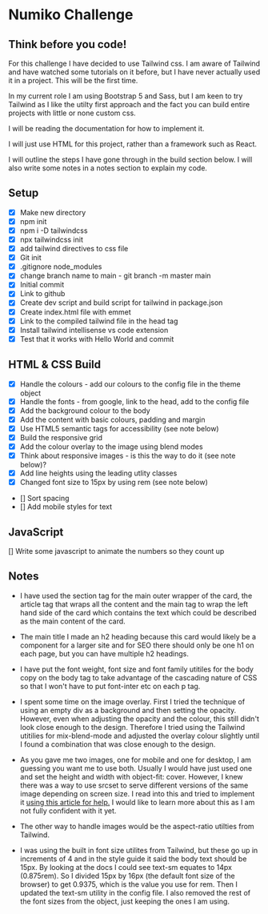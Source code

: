 # Numiko Challenge

## Think before you code!

For this challenge I have decided to use Tailwind css. I am aware of Tailwind and have watched some tutorials on it before, but I have never actually used it in a project. This will be the first time.

In my current role I am using Bootstrap 5 and Sass, but I am keen to try Tailwind as I like the utilty first approach and the fact you can build entire projects with little or none custom css.

I will be reading the documentation for how to implement it.

I will just use HTML for this project, rather than a framework such as React.

I will outline the steps I have gone through in the build section below. I will also write some notes in a notes section to explain my code.

## Setup

- [x] Make new directory
- [x] npm init
- [x] npm i -D tailwindcss
- [x] npx tailwindcss init
- [x] add tailwind directives to css file
- [x] Git init
- [x] .gitignore node_modules
- [x] change branch name to main - git branch -m master main
- [x] Initial commit
- [x] Link to github
- [x] Create dev script and build script for tailwind in package.json
- [x] Create index.html file with emmet
- [x] Link to the compiled tailwind file in the head tag
- [x] Install tailwind intellisense vs code extension
- [x] Test that it works with Hello World and commit

## HTML & CSS Build

- [x] Handle the colours - add our colours to the config file in the theme object
- [x] Handle the fonts - from google, link to the head, add to the config file
- [x] Add the background colour to the body
- [x] Add the content with basic colours, padding and margin
- [x] Use HTML5 semantic tags for accessibility (see note below)
- [x] Build the responsive grid
- [x] Add the colour overlay to the image using blend modes
- [x] Think about responsive images - is this the way to do it (see note below)?
- [x] Add line heights using the leading utlity classes
- [x] Changed font size to 15px by using rem (see note below)
- [] Sort spacing
- [] Add mobile styles for text

## JavaScript

[] Write some javascript to animate the numbers so they count up

## Notes

- I have used the section tag for the main outer wrapper of the card, the article tag that wraps all the content and the main tag to wrap the left hand side of the card which contains the text which could be described as the main content of the card.

- The main title I made an h2 heading because this card would likely be a component for a larger site and for SEO there should only be one h1 on each page, but you can have multiple h2 headings.

- I have put the font weight, font size and font family utitiles for the body copy on the body tag to take advantage of the cascading nature of CSS so that I won't have to put font-inter etc on each p tag.

- I spent some time on the image overlay. First I tried the technique of using an empty div as a background and then setting the opacity. However, even when adjusting the opacity and the colour, this still didn't look close enough to the design. Therefore I tried using the Tailwind utitilies for mix-blend-mode and adjusted the overlay colour slightly until I found a combination that was close enough to the design.

- As you gave me two images, one for mobile and one for desktop, I am guessing you want me to use both. Usually I would have just used one and set the height and width with object-fit: cover. However, I knew there was a way to use srcset to serve different versions of the same image depending on screen size. I read into this and tried to implement it [using this article for help.](https://www.smashingmagazine.com/2014/05/responsive-images-done-right-guide-picture-srcset/) I would like to learn more about this as I am not fully confident with it yet.

- The other way to handle images would be the aspect-ratio utilties from Tailwind.

- I was using the built in font size utilites from Tailwind, but these go up in increments of 4 and in the style guide it said the body text should be 15px. By looking at the docs I could see text-sm equates to 14px (0.875rem). So I divided 15px by 16px (the default font size of the browser) to get 0.9375, which is the value you use for rem. Then I updated the text-sm utility in the config file. I also removed the rest of the font sizes from the object, just keeping the ones I am using.
